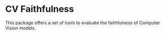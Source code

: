 # CV Faithfulness

This package offers a set of tools to evaluate the faithfulness of Computer Vision models.
